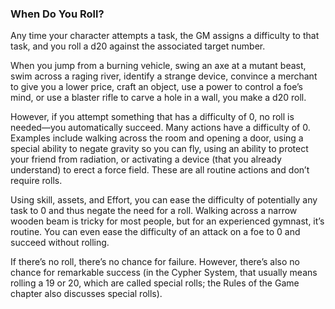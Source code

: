 ### When Do You Roll?

<!-- P, ID: 010016 -->

Any time your character attempts a task, the GM assigns a difficulty to that task, and you roll a d20 against the associated target number.

<!-- P, ID: 010017 -->

When you jump from a burning vehicle, swing an axe at a mutant beast, swim across a raging river, identify a strange device, convince a merchant to give you a lower price, craft an object, use a power to control a foe’s mind, or use a blaster rifle to carve a hole in a wall, you make a d20 roll.

<!-- P, ID: 010018 -->

However, if you attempt something that has a difficulty of 0, no roll is needed—you automatically succeed. Many actions have a difficulty of 0. Examples include walking across the room and opening a door, using a special ability to negate gravity so you can fly, using an ability to protect your friend from radiation, or activating a device (that you already understand) to erect a force field. These are all routine actions and don’t require rolls.

<!-- P, ID: 010019 -->

Using skill, assets, and Effort, you can ease the difficulty of potentially any task to 0 and thus negate the need for a roll. Walking across a narrow wooden beam is tricky for most people, but for an experienced gymnast, it’s routine. You can even ease the difficulty of an attack on a foe to 0 and succeed without rolling.

<!-- P, ID: 010020 -->

If there’s no roll, there’s no chance for failure. However, there’s also no chance for remarkable success (in the Cypher System, that usually means rolling a 19 or 20, which are called special rolls; the Rules of the Game chapter also discusses special rolls).

